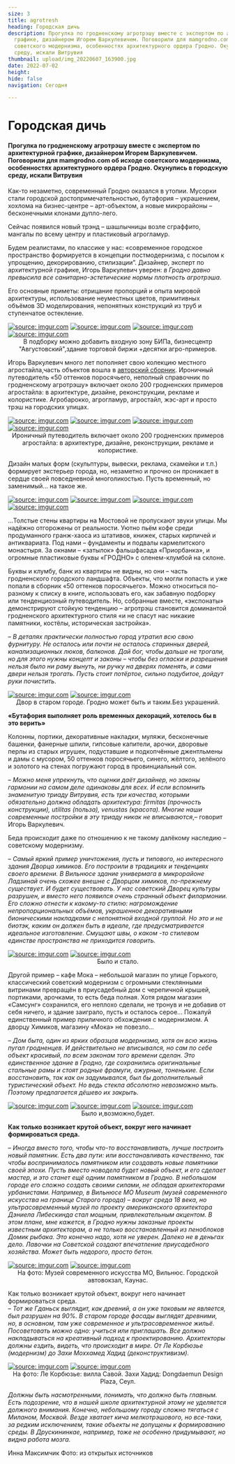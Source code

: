 ```yaml
---
size: 3
title: agrotresh
heading: Городская дичь
description: Прогулка по гродненскому агротрэшу вместе с экспертом по архитектурной
  графике, дизайнером Игорем Варкулевичем. Поговорили для mamgrodno.com об исходе
  советского модернизма, особенностях архитектурного ордера Гродно. Окунулись в городскую
  среду, искали Витрувия
thumbnail: upload/img_20220607_163900.jpg
date: 2022-07-02
height: 
hide: false
navigation: Сегодня

---
```

# **Городская дичь**

#### Прогулка по гродненскому агротрэшу вместе с экспертом по архитектурной графике, дизайнером Игорем Варкулевичем. Поговорили для mamgrodno.com об исходе советского модернизма, особенностях архитектурного ордера Гродно. Окунулись в городскую среду, искали Витрувия

Как-то незаметно, современный Гродно оказался в утопии. Мусорки стали городской достопримечательностью, бутафория – украшением, хохлома на бизнес-центре – арт-объектом, а новые микрорайоны – бесконечными клонами дупло-лего.

Сейчас появился новый трэнд – шашлычницы возле сграффито, мангалы по всему центру и пластиковый агрогламур. 

Будем реалистами, по классике у нас: «современное городское пространство формируется в концепции постмодернизма, с посылом к упрощению, декорированию, стилизации”.  Дизайнер, эксперт по архитектурной графике, Игорь Варкулевич уверен: _в Гродно давно превысила все санитарно-эстетические нормы плотность агротрэша_.

Его основные приметы: отрицание пропорций и опыта мировой архитектуры, использование неуместных цветов, примитивных объёмов 3D моделирования, непонятных конструкций из труб и ступенчатое остекление.

<div class="gallery4">
<!-- Смените gallery2 на gallery3 или gallery4, цифра определяет количество картинок в одном ряду -->
<a href="https://imgur.com/YvOFOGS"><img src="https://i.imgur.com/YvOFOGS.jpg" title="source: imgur.com" /></a>
<a href="https://imgur.com/rWfJm5i"><img src="https://i.imgur.com/rWfJm5i.jpg" title="source: imgur.com" /></a>
<a href="https://imgur.com/kHsmxQ4"><img src="https://i.imgur.com/kHsmxQ4.jpg" title="source: imgur.com" /></a>
<a href="https://imgur.com/HKirZgZ"><img src="https://i.imgur.com/HKirZgZ.jpg" title="source: imgur.com" /></a>
</div>  
<center>В подборку можно добавить входную зону БИПа, бизнесцентр "Августовский",здание торговой биржи +десятки агро-примеров.</center>
  
Игорь Варкулевич много лет пополняет свою колекцию местного агростайла,часть объектов вошла в [авторский сборник](https://www.behance.net/gallery/143655613/50-ottenkov-porosjachego). Ироничный путеводитель «50 оттенков поросячьего, неполный справочник по гродненскому агротрэшу» включает около 200 гродненских примеров агростайла: в архитектуре, дизайне, реконструкции, рекламе и колористике. Агробарокко, агрогламур, агростайл, жэс-арт и просто трэш на городских улицах.
  
<div class="gallery4">
<!-- Смените gallery2 на gallery3 или gallery4, цифра определяет количество картинок в одном ряду -->
<a href="https://imgur.com/mGtejS0"><img src="https://i.imgur.com/mGtejS0.jpg" title="source: imgur.com" /></a>
<a href="https://imgur.com/eFNDfn5"><img src="https://i.imgur.com/eFNDfn5.jpg" title="source: imgur.com" /></a>
<a href="https://imgur.com/ezUFmHt"><img src="https://i.imgur.com/ezUFmHt.jpg" title="source: imgur.com" /></a>
<a href="https://imgur.com/CM7LzCp"><img src="https://i.imgur.com/CM7LzCp.jpg" title="source: imgur.com" /></a>
</div>
<center>Ироничный путеводитель включает около 200 гродненских примеров агростайла: в архитектуре, дизайне, реконструкции, рекламе и колористике.</center>

Дизайн малых форм (скульптуры, вывески, реклама, скамейки и т.п.)  формирует экстерьер города, но, незаметно и прочно он проникает в сердце своей повседневной многоликостью. Пусть временный, но заменимый... на такое же.

<div class="gallery2">
<!-- Смените gallery2 на gallery3 или gallery4, цифра определяет количество картинок в одном ряду -->
<a href="https://imgur.com/ub29cAc"><img src="https://i.imgur.com/ub29cAc.jpg" title="source: imgur.com" /></a>
<a href="https://imgur.com/t87xjhb"><img src="https://i.imgur.com/t87xjhb.jpg" title="source: imgur.com" /></a>
<a href="https://imgur.com/dbuZnj6"><img src="https://i.imgur.com/dbuZnj6.jpg" title="source: imgur.com" /></a>
<a href="https://imgur.com/pwLkN0r"><img src="https://i.imgur.com/pwLkN0r.jpg" title="source: imgur.com" /></a>  
</div>

…Толстые стены квартиры на Мостовой не пропускают звуки улицы. Мы надёжно отгорожены от реальности. Уютно пьём кофе среди продуманного гранж-хаоса из штативов, книжек, старых кирпичей и антиквариата. Под нами – фундаменты и подвалы кармелитского монастыря. За окнами – «затылок» фальшфасада «Приорбанка», и огромные пластиковые  буквы «ГРОДНО» с оленем-клумбой на склоне.
  
Буквы и клумбу, банк из квартиры не видны, но они – часть гродненского городского ландшафта. Объекты, что могли попасть и уже попали в сборник «50 оттенков поросячьего». Можно относиться по-разному к списку в книге, использовать его, как забавную подборку или тенденциозный путеводитель. Но, собранные вместе, «экспонаты» демонстрируют стойкую тенденцию – агротрэш становится доминантой гродненского архитектурного стиля «и не спасут нас никакие памятники, костёлы, историческая застройка».
  
– _В деталях практически полностью город утратил всю свою фурнитуру. Не осталось или почти не осталось старинных дверей, канализационных люков, балконов. Дай бог, чтобы дальше не трогали, но для этого нужны концепт и законы – чтобы без огласки и разрешения нельзя было ни раму вынуть, ни ручку на дверях поменять, и сами двери нельзя трогать. Пусть стоит потёртое, сильно подубитое, дойдут руки почистить_.
  
<div class="gallery2">
<!-- Смените gallery2 на gallery3 или gallery4, цифра определяет количество картинок в одном ряду -->  
<a href="https://imgur.com/oXHn951"><img src="https://i.imgur.com/oXHn951.jpg" title="source: imgur.com" /></a>
<a href="https://imgur.com/Edm3PD3"><img src="https://i.imgur.com/Edm3PD3.jpg" title="source: imgur.com" /></a>
</div>
<center>Двор в старом городе. Гродно может быть и таким.Без украшений.</center>

**«Бутафория выполняет роль временных декораций, хотелось бы в это верить»**

Колонны, портики, декоративные накладки, муляжи, бесконечные башенки, фанерные шпили, гипсовые капители, арочки, дворовые перлы из старых игрушек, подуставшие и подкопчённые джентльмены и дамы с мусором, 50 оттенков поросячьего, синего, жёлтого, зелёного и золотого на стенах погружают город в провинциальный сон.

–  _Можно меня упрекнуть, что оценки даёт дизайнер, но законы гармонии на самом деле одинаковы для всех. И если вспомнить знаменитую триаду Витрувия, есть три качества, которыми обязательно должна обладать архитектура: firmitas (прочность конструкции), utilitas (польза), venustas (красота). Многие наши современные постройки в эту триаду никак не вписываются_,– говорит Игорь Варкулевич.  

Беда происходит даже по отношению к не такому далёкому наследию – советскому модернизму.

– _Самый яркий пример уничтожения, пусть и типового, но интересного здания Дворца химиков. Его построили в традициях и тенденциях своего времени.  В Вильнюсе здание универмага в микрорайоне Ладзинай очень схожее внешне с Дворцом химиков, по-прежнему существует. И будет существовать. У нас советский Дворец культуры разрушен, и вместо него появился очень странный объект филармонии. Его сложно отнести к какому-то стилю: нагромождение непропорциональных объёмов, украшенное декоративными бионическими накладками с непонятной входной группой. Но это и не биотэк, каким он должен быть в идеале, где предусматривается идеальное изготовление. Смущают швы, о каком -то стилевом единстве пространства не приходится говорить._

<div class="gallery2">
<!-- Смените gallery2 на gallery3 или gallery4, цифра определяет количество картинок в одном ряду -->
<a href="https://imgur.com/4qOYLIr"><img src="https://i.imgur.com/4qOYLIr.jpg" title="source: imgur.com" /></a>
<a href="https://imgur.com/YfMGpOZ"><img src="https://i.imgur.com/YfMGpOZ.jpg" title="source: imgur.com" /></a>
</div>
<center>Было и стало.</center>

Другой пример – кафе Мока – небольшой магазин по улице Горького, классический советский модернизм с огромными стеклянными витринами превращён в приусадебный дом с черепичной крышей, портиками, арочками, то есть беда полная. Хотя рядом магазин «Самсунг» сохранился, его неплохо сделали, не тронув и не добавив от себя ничего, и здание заиграло, пусть и осталось серое… Пожалуй единственный пример приличного обхождения с модернизмом. А дворцу Химиков, магазину «Мока» не повезло…

– _Дом быта, один из ярких образцов модернизма, хотя он всю жизнь пугал гродненцев. И действительно не вписывался, но сам по себе объект красивый, по всем законам того времени сделан. Это единственное здание в Гродно, где сохранились оригинальные стальные рамы и стоят родные фрамуги, ажурные, тоненькие.  Если восстановить, так как он задумывался, был бы дополнительный туристический объект.  Но ведь стекла абсолютно невозможно мыть. Поэтому предлагается дёшево их закрыть._

<div class="gallery3">
<!-- Смените gallery2 на gallery3 или gallery4, цифра определяет количество картинок в одном ряду -->
<a href="https://imgur.com/TmSRrlH"><img src="https://i.imgur.com/TmSRrlH.jpg" title="source: imgur.com" /></a>
<a href="https://imgur.com/eASd0hY"><img src="https://i.imgur.com/eASd0hY.jpg" title="source: imgur.com" /></a>
<a href="https://imgur.com/SHMn5UH"><img src="https://i.imgur.com/SHMn5UH.jpg" title="source: imgur.com" /></a>
</div>
<center>Было и,возможно,будет.</center>

**Как только возникает крутой объект, вокруг него начинает формироваться среда.**

– _Иногда вместо того, чтобы что-то восстанавливать, лучше построить новый памятник. Есть два пути: или восстанавливать качественно, так чтобы воспринималось памятником или создавать новые памятники своей эпохи. Пусть вместо новодела будет новый объект, и его сделает мастер, и это станет ещё одним памятником в Гродно. В небольшом городе его сложно создать своими силами, не обладая архитекторами урбанистами.  Например, в Вильнюсе MO Museum (музей современного искусства на границе Старого города) – вокруг среда 18 века, но ультрасовременный музей по проекту американского архитектора Дэниела Либескинда стал мощным, привлекательным акцентом.  В этом плане, мне кажется, в Гродно нужны заказные проекты известным архитекторам, а не только восстановленный из пеноблоков Домик рыбака.  Это конечно надо, хотя не уверен. Далеко не в деньгах дело. Лавочки на Советской создают впечатление приусадебного хозяйства. Может быть недорого, просто бетон._

<div class="gallery2">
<!-- Смените gallery2 на gallery3 или gallery4, цифра определяет количество картинок в одном ряду -->
<a href="https://imgur.com/8P5i4Cj"><img src="https://i.imgur.com/8P5i4Cj.jpg" title="source: imgur.com" /></a>
<a href="https://imgur.com/f2qetuY"><img src="https://i.imgur.com/f2qetuY.jpg" title="source: imgur.com" /></a>
</div>
<center>На фото: Музей современного искусства МО, Вильнюс. Городской автовокзал, Каунас.</center>  

Как только возникает крутой объект, вокруг него начинает формироваться среда.  
– _Тот же Гданьск выглядит, как древний, а он уже таковым не является, был разрушен на 90%. В старом городе фасады выглядят древними, но, в основном, там уже современное и ультрасовременное жильё.  Посоветовать можно одно: учиться или приглашать. Все должно накладываться на креативный подход к проектированию. Архитекторы должны ездить, видеть, что происходит в мире. От Ле Корбюзье (модернизм) до Захи Моххамед Хадид (деконструктивизм)._

<div class="gallery2">
<!-- Смените gallery2 на gallery3 или gallery4, цифра определяет количество картинок в одном ряду -->
<a href="https://imgur.com/ayOyXLO"><img src="https://i.imgur.com/ayOyXLO.jpg" title="source: imgur.com" /></a>
 <a href="https://imgur.com/RfhsdEU"><img src="https://i.imgur.com/RfhsdEU.jpg" title="source: imgur.com" /></a>
</div>
<center>На фото: Ле Корбюзье: вилла Савой. Захи Хадид: Dongdaemun Design Plaza, Сеул.</center>  

_Должны быть насмотренными, понимать, что должно быть главным. Есть подозрение, что в нашей школе архитектурной этому не уделяется должного внимания. 
Конечно, небольшому городу сложно тягаться с Миланом, Москвой. Везде хватает кича мелкотрэшового, но все-таки, за редким исключением, такие объекты не допущены к формированию среды. В Друскининкае, например, тоже не особенно придумывают, но видна работа мозга._

Инна Максимчик
Фото: из открытых источников